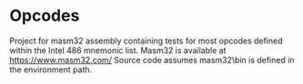 # Opcodes
Project for masm32 assembly containing tests for most opcodes defined within the Intel 486 mnemonic list.
Masm32 is available at https://www.masm32.com/
Source code assumes masm32\bin is defined in the environment path.
